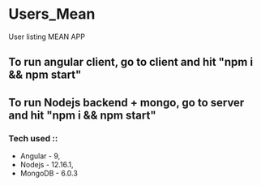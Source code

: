# Users_Mean
User listing MEAN APP

## To run angular client, go to client and hit "npm i && npm start" 
## To run Nodejs backend + mongo, go to server and hit "npm i && npm start"

### Tech used :: 
  - Angular - 9,
  - Nodejs - 12.16.1,
  - MongoDB - 6.0.3
  
  
  
